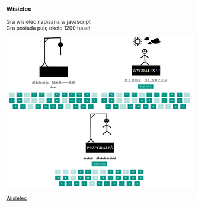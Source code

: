 ### Wisielec

Gra wisielec napisana w javascript</br>
Gra posiada pulę około 1200 haseł</br>

![](https://github.com/adasko86/wisielec/blob/master/picture_.png)

<a href="http://proinfo-as.pl/wisielec">Wisielec</a>
